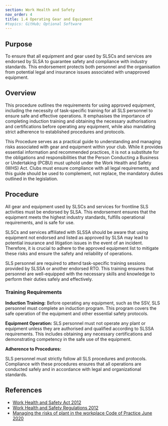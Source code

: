 ```yaml
---
section: Work Health and Safety
nav_order: 4
title: 1.4 Operating Gear and Equipment
#topics: GitHub; Optional Software
---
```


## Purpose

To ensure that all equipment and gear used by SLSCs and services are endorsed by SLSA to guarantee safety and compliance with industry standards. This endorsement protects both personnel and the organisation from potential legal and insurance issues associated with unapproved equipment.

## Overview

This procedure outlines the requirements for using approved equipment, including the necessity of task-specific training for all SLS personnel to ensure safe and effective operations. It emphasises the importance of completing induction training and obtaining the necessary authorisations and certifications before operating any equipment, while also mandating strict adherence to established procedures and protocols.

This Procedure serves as a practical guide to understanding and managing risks associated with gear and equipment within your club. While it provides essential information and recommended practices, it is not a substitute for the obligations and responsibilities that the Person Conducting a Business or Undertaking (PCBU) must uphold under the Work Health and Safety (WHS) Act. Clubs must ensure compliance with all legal requirements, and this guide should be used to complement, not replace, the mandatory duties outlined in the legislation.

## Procedure

All gear and equipment used by SLSCs and services for frontline SLS activities must be endorsed by SLSA. This endorsement ensures that the equipment meets the highest industry standards, fulfills operational requirements, and is safe for use.

SLSCs and services affiliated with SLSSA should be aware that using equipment not endorsed and listed as approved by SLSA may lead to potential insurance and litigation issues in the event of an incident. Therefore, it is crucial to adhere to the approved equipment list to mitigate these risks and ensure the safety and reliability of operations.

SLS personnel are required to attend task-specific training sessions provided by SLSSA or another endorsed RTO. This training ensures that personnel are well-equipped with the necessary skills and knowledge to perform their duties safely and effectively.

### Training Requirements

**Induction Training:** Before operating any equipment, such as the SSV, SLS personnel must complete an induction program. This program covers the safe operation of the equipment and other essential safety protocols.

**Equipment Operation:** SLS personnel must not operate any plant or equipment unless they are authorised and qualified according to SLSSA requirements. This includes obtaining any necessary certifications and demonstrating competency in the safe use of the equipment.

**Adherence to Procedures:**

SLS personnel must strictly follow all SLS procedures and protocols. Compliance with these procedures ensures that all operations are conducted safely and in accordance with legal and organizational standards.

## References

- [Work Health and Safety Act 2012](https://www.legislation.sa.gov.au/LZ/C/A/WORK%20HEALTH%20AND%20SAFETY%20ACT%202012.aspx)
- [Work Health and Safety Regulations 2012](https://www.legislation.sa.gov.au/lz?path=%2Fc%2Fr%2Fwork%20health%20and%20safety%20regulations%202012)
- [Managing the risks of plant in the workplace Code of Practice June 2020](https://www.safework.sa.gov.au/__data/assets/pdf_file/0006/136275/Managing-risks-of-plant-in-the-workplace.pdf)